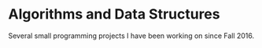 # Algorithms and Data Structures
Several small programming projects I have been working on since Fall 2016.
